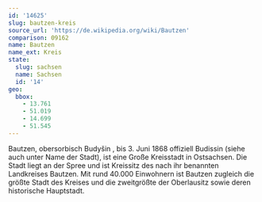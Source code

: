 ```yaml
---
id: '14625'
slug: bautzen-kreis
source_url: 'https://de.wikipedia.org/wiki/Bautzen'
comparison: 09162
name: Bautzen
name_ext: Kreis
state:
  slug: sachsen
  name: Sachsen
  id: '14'
geo:
  bbox:
    - 13.761
    - 51.019
    - 14.699
    - 51.545
---
```


Bautzen, obersorbisch Budyšin , bis 3. Juni 1868 offiziell Budissin (siehe auch unter Name der Stadt), ist eine Große Kreisstadt in Ostsachsen. Die Stadt liegt an der Spree und ist Kreissitz des nach ihr benannten Landkreises Bautzen. Mit rund 40.000 Einwohnern ist Bautzen zugleich die größte Stadt des Kreises und die zweitgrößte der Oberlausitz sowie deren historische Hauptstadt.
